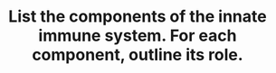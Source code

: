 ---
title: "List the components of the innate immune system. For each component, outline its role."
entityType: SAQ
exam: PEX
college: ANZCA
year: 2025
sitting: A
question: 14
---